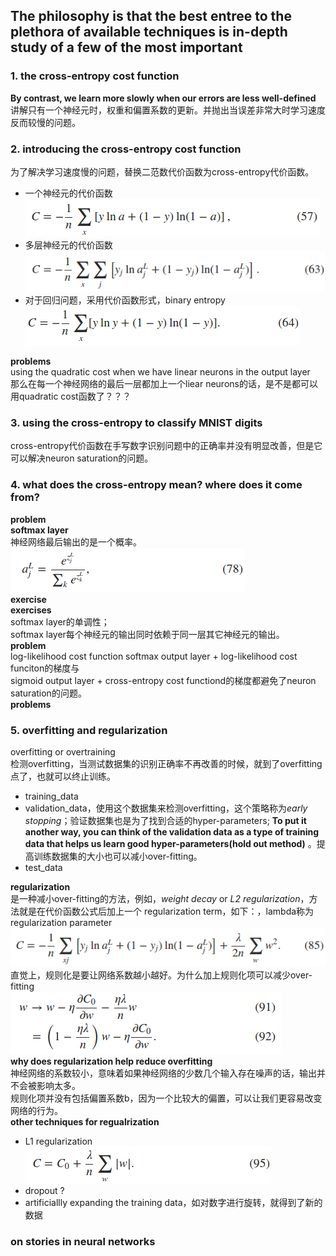 The philosophy is that the best entree to the plethora of available techniques is in-depth study of a few of the most important
----------

### 1. the cross-entropy cost function

**By contrast, we learn more slowly when our errors are less well-defined**
讲解只有一个神经元时，权重和偏置系数的更新。并抛出当误差非常大时学习速度反而较慢的问题。

### 2. introducing the cross-entropy cost function
为了解决学习速度慢的问题，替换二范数代价函数为cross-entropy代价函数。
- 一个神经元的代价函数  
![math57](../image/math57.png)  
- 多层神经元的代价函数  
![math67](../image/math63.png)
- 对于回归问题，采用代价函数形式，binary entropy  
![math64](../image/math64.png)

**problems**  
using the quadratic cost when we have linear neurons in the output layer  
那么在每一个神经网络的最后一层都加上一个liear neurons的话，是不是都可以用quadratic cost函数了？？？
### 3. using the cross-entropy to classify MNIST digits
cross-entropy代价函数在手写数字识别问题中的正确率并没有明显改善，但是它可以解决neuron saturation的问题。

### 4. what does the cross-entropy mean? where does it come from?
**problem**  
**softmax layer**  
神经网络最后输出的是一个概率。  
![math78](../image/math78.png)  
**exercise**  
**exercises**  
softmax layer的单调性；  
softmax layer每个神经元的输出同时依赖于同一层其它神经元的输出。  
**problem**  
  log-likelihood cost function
softmax output layer + log-likelihood cost funciton的梯度与  
sigmoid output layer + cross-entropy cost functiond的梯度都避免了neuron saturation的问题。   
**problems** 
### 5. overfitting and regularization
overfitting or overtraining  
检测overfitting，当测试数据集的识别正确率不再改善的时候，就到了overfitting点了，也就可以终止训练。  
- training_data  
- validation_data，使用这个数据集来检测overfitting，这个策略称为*early stopping*；验证数据集也是为了找到合适的hyper-parameters; **To put it another way, you can think of the validation data as a type of training data that helps us learn good hyper-parameters(hold out method)** 。提高训练数据集的大小也可以减小over-fitting。 
- test_data  

**regularization**  
是一种减小over-fitting的方法，例如，*weight decay* or *L2 regularization*，方法就是在代价函数公式后加上一个 regularization term，如下：，lambda称为regularization parameter  
![math85](../image/math85.png)  
直觉上，规则化是要让网络系数越小越好。为什么加上规则化项可以减少over-fitting    
![math93](../image/math92.png)  
**why does regularization help reduce overfitting**  
神经网络的系数较小，意味着如果神经网络的少数几个输入存在噪声的话，输出并不会被影响太多。  
规则化项并没有包括偏置系数b，因为一个比较大的偏置，可以让我们更容易改变网络的行为。  
**other techniques for regualrization**  
- L1 regularization  
![math95](../image/math95.png)  
- dropout  ?
- artificiallly expanding the training data，如对数字进行旋转，就得到了新的数据 
### on stories in neural networks

